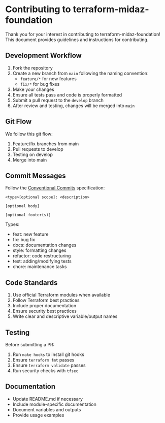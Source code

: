 # Contributing to terraform-midaz-foundation

Thank you for your interest in contributing to terraform-midaz-foundation! This document provides guidelines and instructions for contributing.

## Development Workflow

1. Fork the repository
2. Create a new branch from `main` following the naming convention:
   - `feature/*` for new features
   - `fix/*` for bug fixes
3. Make your changes
4. Ensure all tests pass and code is properly formatted
5. Submit a pull request to the `develop` branch
6. After review and testing, changes will be merged into `main`

## Git Flow

We follow this git flow:
1. Feature/fix branches from main
2. Pull requests to develop
3. Testing on develop
4. Merge into main

## Commit Messages

Follow the [Conventional Commits](https://www.conventionalcommits.org/) specification:

```
<type>[optional scope]: <description>

[optional body]

[optional footer(s)]
```

Types:
- feat: new feature
- fix: bug fix
- docs: documentation changes
- style: formatting changes
- refactor: code restructuring
- test: adding/modifying tests
- chore: maintenance tasks

## Code Standards

1. Use official Terraform modules when available
2. Follow Terraform best practices
3. Include proper documentation
4. Ensure security best practices
5. Write clear and descriptive variable/output names

## Testing

Before submitting a PR:
1. Run `make hooks` to install git hooks
2. Ensure `terraform fmt` passes
3. Ensure `terraform validate` passes
4. Run security checks with `tfsec`

## Documentation

- Update README.md if necessary
- Include module-specific documentation
- Document variables and outputs
- Provide usage examples
